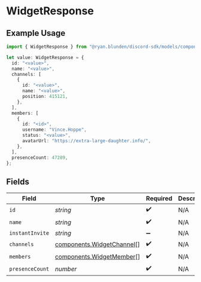 # WidgetResponse

## Example Usage

```typescript
import { WidgetResponse } from "@ryan.blunden/discord-sdk/models/components";

let value: WidgetResponse = {
  id: "<value>",
  name: "<value>",
  channels: [
    {
      id: "<value>",
      name: "<value>",
      position: 415121,
    },
  ],
  members: [
    {
      id: "<id>",
      username: "Vince.Hoppe",
      status: "<value>",
      avatarUrl: "https://extra-large-daughter.info/",
    },
  ],
  presenceCount: 47289,
};
```

## Fields

| Field                                                                  | Type                                                                   | Required                                                               | Description                                                            |
| ---------------------------------------------------------------------- | ---------------------------------------------------------------------- | ---------------------------------------------------------------------- | ---------------------------------------------------------------------- |
| `id`                                                                   | *string*                                                               | :heavy_check_mark:                                                     | N/A                                                                    |
| `name`                                                                 | *string*                                                               | :heavy_check_mark:                                                     | N/A                                                                    |
| `instantInvite`                                                        | *string*                                                               | :heavy_minus_sign:                                                     | N/A                                                                    |
| `channels`                                                             | [components.WidgetChannel](../../models/components/widgetchannel.md)[] | :heavy_check_mark:                                                     | N/A                                                                    |
| `members`                                                              | [components.WidgetMember](../../models/components/widgetmember.md)[]   | :heavy_check_mark:                                                     | N/A                                                                    |
| `presenceCount`                                                        | *number*                                                               | :heavy_check_mark:                                                     | N/A                                                                    |